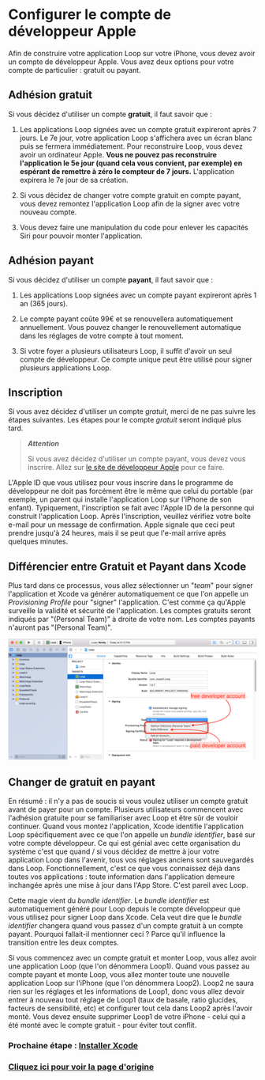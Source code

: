 #  Configurer le compte de développeur Apple
Afin de construire votre application Loop sur votre iPhone, vous devez avoir un compte de développeur Apple. Vous avez deux options pour votre compte de particulier : gratuit ou payant.

## Adhésion gratuit
Si vous décidez d'utiliser un compte **gratuit**, il faut savoir que :

1) Les applications Loop signées avec un compte gratuit expireront après 7 jours. Le 7e jour, votre application Loop s'affichera avec un écran blanc puis se fermera immédiatement. Pour reconstruire Loop, vous devez avoir un ordinateur Apple. **Vous ne pouvez pas reconstruire l'application le 5e jour (quand cela vous convient, par exemple) en espérant de remettre à zéro le compteur de 7 jours.** L'application expirera le 7e jour de sa création.

2) Si vous décidez de changer votre compte gratuit en compte payant, vous devez remontez l'application Loop afin de la signer avec votre nouveau compte.

3) Vous devez faire une manipulation du code pour enlever les capacités Siri pour pouvoir monter l'application.

## Adhésion payant
Si vous décidez d'utiliser un compte **payant**, il faut savoir que :

1) Les applications Loop signées avec un compte payant expireront après 1 an (365 jours).

2) Le compte payant coûte 99€ et se renouvellera automatiquement annuellement. Vous pouvez changer le renouvellement automatique dans les réglages de votre compte à tout moment.

3) Si votre foyer a plusieurs utilisateurs Loop, il suffit d'avoir un seul compte de développeur. Ce compte unique peut être utilisé pour signer plusieurs applications Loop.

## Inscription
Si vous avez décidez d'utiliser un compte *gratuit*, merci de ne pas suivre les étapes suivantes. Les étapes pour le compte *gratuit* seront indiqué plus tard.

>
> ***Attention***
>
> Si vous avez décidez d'utiliser un compte payant, vous devez vous inscrire. Allez sur [le site de développeur Apple](https://developer.apple.com/programs/enroll/) pour ce faire.
>

L'Apple ID que vous utilisez pour vous inscrire dans le programme de développeur ne doit pas forcément être le même que celui du portable (par exemple, un parent qui installe l'application Loop sur l'iPhone de son enfant). Typiquement, l'inscription se fait avec l'Apple ID de la personne qui construit l'application Loop. Après l'inscription, veuillez vérifiez votre boîte e-mail pour un message de confirmation. Apple signale que ceci peut prendre jusqu'à 24 heures, mais il se peut que l'e-mail arrive après quelques minutes.

## Différencier entre Gratuit et Payant dans Xcode
Plus tard dans ce processus, vous allez sélectionner un "*team*" pour signer l'application et Xcode va générer automatiquement ce que l'on appelle un *Provisioning Profile* pour "signer" l'application. C'est comme ça qu'Apple surveille la validité et sécurité de l'application. Les comptes gratuits seront indiqués par "(Personal Team)" à droite de votre nom. Les comptes payants n'auront pas "(Personal Team)".

![team](img/team.png)

## Changer de gratuit en payant
En résumé : il n'y a pas de soucis si vous voulez utiliser un compte gratuit avant de payer pour un compte. Plusieurs utilisateurs commencent avec l'adhésion gratuite pour se familiariser avec Loop et être sûr de vouloir continuer. Quand vous montez l'application, Xcode identifie l'application Loop spécifiquement avec ce que l'on appelle un *bundle identifier*, basé sur votre compte développeur. Ce qui est génial avec cette organisation du système c'est que quand / si vous décidez de mettre à jour votre application Loop dans l'avenir, tous vos réglages anciens sont sauvegardés dans Loop. Fonctionnellement, c'est ce que vous connaissez déjà dans toutes vos applications : toute information dans l'application demeure inchangée après une mise à jour dans l'App Store. C'est pareil avec Loop.

Cette magie vient du *bundle identifier*. Le *bundle identifier* est automatiquement généré pour Loop depuis le compte développeur que vous utilisez pour signer Loop dans Xcode. Cela veut dire que le *bundle identifier* changera quand vous passez d'un compte gratuit à un compte payant. Pourquoi fallait-il mentionner ceci ? Parce qu'il influence la transition entre les deux comptes.

Si vous commencez avec un compte gratuit et monter Loop, vous allez avoir une application Loop (que l'on dénommera Loop1). Quand vous passez au compte payant et monte Loop, vous allez monter toute une nouvelle application Loop sur l'iPhone (que l'on dénommera Loop2). Loop2 ne saura rien sur les réglages et les informations de Loop1, donc vous allez devoir entrer à nouveau tout réglage de Loop1 (taux de basale, ratio glucides, facteurs de sensibilité, etc) et configurer tout cela dans Loop2 après l'avoir monté. Vous devez ensuite supprimer Loop1 de votre iPhone - celui qui a été monté avec le compte gratuit - pour éviter tout conflit.

### Prochaine étape : [Installer Xcode](https://cyoung1024.github.io/guide-loop-fr/construire/installer-xcode/)

### [Cliquez ici pour voir la page d'origine](https://loopkit.github.io/loopdocs/build/build-developer/)


